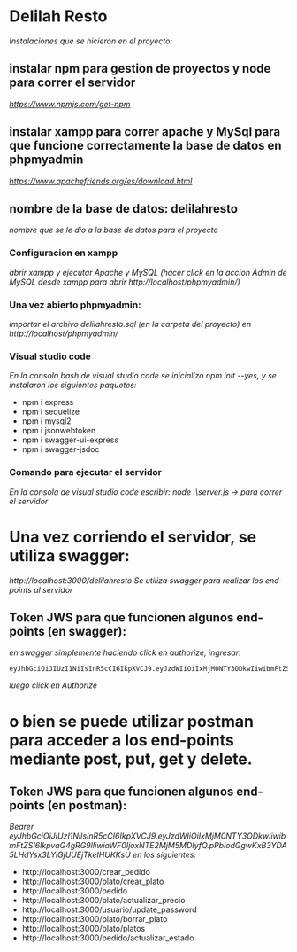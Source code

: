 # Delilah Resto
_Instalaciones que se hicieron en el proyecto:_
## instalar npm para gestion de proyectos y node para correr el servidor
_https://www.npmjs.com/get-npm_

## instalar xampp para correr apache y MySql para que funcione correctamente la base de datos en phpmyadmin
_https://www.apachefriends.org/es/download.html_

## nombre de la base de datos: delilahresto
_nombre que se le dio a la base de datos para el proyecto_

### Configuracion en xampp
_abrir xampp y ejecutar Apache y MySQL (hacer click en la accion Admin de MySQL desde xampp para abrir http://localhost/phpmyadmin/)_


### Una vez abierto phpmyadmin:
_importar el archivo delilahresto.sql (en la carpeta del proyecto) en http://localhost/phpmyadmin/_

### Visual studio code
_En la consola bash de visual studio code se inicializo npm init --yes, y se instalaron los siguientes paquetes:_
* npm i express
* npm i sequelize
* npm i mysql2
* npm i jsonwebtoken
* npm i swagger-ui-express
* npm i swagger-jsdoc

### Comando para ejecutar el servidor
_En la consola de visual studio code escribir: node .\server.js           -> para correr el servidor_

# Una vez corriendo el servidor, se utiliza swagger: 
_http://localhost:3000/delilahresto_
_Se utiliza swagger para realizar los end-points al servidor_

## Token JWS para que funcionen algunos end-points (en swagger):
_en swagger simplemente haciendo click en authorize, ingresar:_ 
```
eyJhbGciOiJIUzI1NiIsInR5cCI6IkpXVCJ9.eyJzdWIiOiIxMjM0NTY3ODkwIiwibmFtZSI6IkpvaG4gRG9lIiwiaWF0IjoxNTE2MjM5MDIyfQ.pPblodGgwKxB3YDA5LHdYsx3LYiGjUUEjTkeIHUKKsU
```

_luego click en Authorize_


# o bien se puede utilizar postman para acceder a los end-points mediante post, put, get y delete.

## Token JWS para que funcionen algunos end-points (en postman):
_Bearer eyJhbGciOiJIUzI1NiIsInR5cCI6IkpXVCJ9.eyJzdWIiOiIxMjM0NTY3ODkwIiwibmFtZSI6IkpvaG4gRG9lIiwiaWF0IjoxNTE2MjM5MDIyfQ.pPblodGgwKxB3YDA5LHdYsx3LYiGjUUEjTkeIHUKKsU en los siguientes:_
* http://localhost:3000/crear_pedido
* http://localhost:3000/plato/crear_plato
* http://localhost:3000/pedido
* http://localhost:3000/plato/actualizar_precio
* http://localhost:3000/usuario/update_password
* http://localhost:3000/plato/borrar_plato
* http://localhost:3000/plato/platos
* http://localhost:3000/pedido/actualizar_estado
